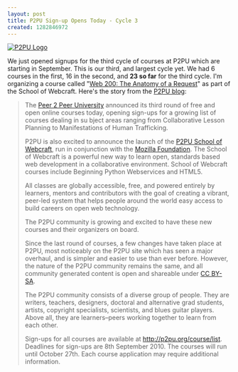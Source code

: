 ```yaml
--- 
layout: post
title: P2PU Sign-up Opens Today - Cycle 3
created: 1282846972
---
```

<a href="http://www.flickr.com/photos/johndbritton/4688979186/"><img src="http://farm2.static.flickr.com/1308/4688979186_baf9401e14.jpg" alt="P2PU Logo" /></a>

We just opened signups for the third cycle of courses at P2PU which are starting in September. This is our third, and largest cycle yet. We had 6 courses in the first, 16 in the second, and <strong>23 so far</strong> for the third cycle. I'm organizing a course called "<a href="http://bit.ly/c4AYU4">Web 200: The Anatomy of a Request</a>" as part of the School of Webcraft. Here's the story from the <a href="http://blogs.p2pu.org/blog/2010/08/26/sign-up-opens/">P2PU blog</a>:

<blockquote>
<p>The <a href="http://p2pu.org">Peer 2 Peer University</a> announced its third round of free and open online courses today, opening sign-ups for a growing list of courses dealing in su bject areas ranging from Collaborative Lesson Planning to Manifestations of Human Trafficking.</p>

<p>P2PU is also excited to announce the launch of the <a href="http://p2pu.org/p2pu-school-webcraft-september-2010-courses">P2PU School of Webcraft</a>, run in conjunction with the <a href="http://www.mozilla.org/foundation/">Mozilla Foundation</a>. The School of Webcraft is a powerful new way to learn open, standards based web development in a collaborative environment. School of Webcraft courses include Beginning Python Webservices and HTML5.</p>

<p>All classes are globally accessible, free, and powered entirely by learners, mentors and contributors with the goal of creating  a vibrant, peer-led system that helps people around the world easy access to build careers on open web technology.</p>

<p>The P2PU community is growing and excited to have these new courses and their organizers on board.</p>

<p>Since the last round of courses, a few changes have taken place at P2PU, most noticeably on the P2PU site which has seen a major overhaul, and is simpler and easier to use than ever before. However, the nature of the P2PU community remains the same, and all community generated content is open and shareable under <a href="http://creativecommons.org/licenses/by-sa/3.0/">CC BY-SA</a>.</p>

<p>The P2PU community consists of a diverse group of people. They are writers, teachers, designers, doctoral and alternative grad students, artists, copyright specialists, scientists, and blues guitar players. Above all, they are learners–peers working together to learn from each other.</p>

<p>Sign-ups for all courses are available at <a href="http://p2pu.org/course/list">http://p2pu.org/course/list</a>. Deadlines for sign-ups are 8th September 2010. The courses will run until October 27th. Each course application may require additional information.</p>
</blockquote>

